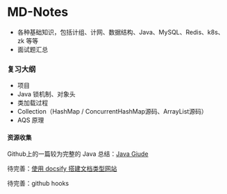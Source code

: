 # MD-Notes

- 各种基础知识，包括计组、计网、数据结构、Java、MySQL、Redis、k8s、zk 等等
- 面试题汇总



### 复习大纲

- 项目
- Java 锁机制、对象头
- 类加载过程
- Collection（HashMap / ConcurrentHashMap源码、ArrayList源码）
- AQS 原理



#### 资源收集

Github上的一篇较为完整的 Java 总结：[Java Giude](https://snailclimb.gitee.io/javaguide/#/?id=java)

待完善：[使用 docsify 搭建文档类型网站](https://mp.weixin.qq.com/s?__biz=Mzg2OTA0Njk0OA==&mid=2247486555&idx=2&sn=8486026ee9f9ba645ff0363df6036184&chksm=cea24390f9d5ca86ff4177c0aca5e719de17dc89e918212513ee661dd56f17ca8269f4a6e303&token=298703358&lang=zh_CN#rd)

待完善：github hooks

